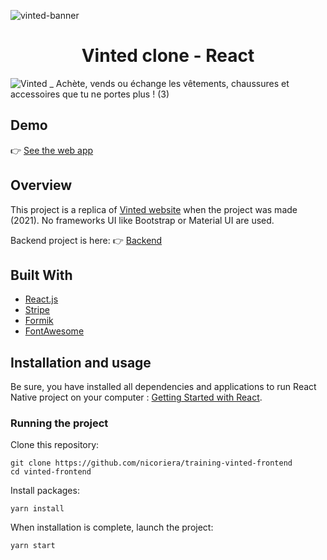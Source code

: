 ![vinted-banner](https://user-images.githubusercontent.com/49198371/132921092-c70a9445-0a3a-41f2-aa1d-4bc58e62ad38.png)

<h1 align="center">Vinted clone - React</h1>
<p align="center">
  
![Vinted _ Achète, vends ou échange les vêtements, chaussures et accessoires que tu ne portes plus ! (3)](https://user-images.githubusercontent.com/80978348/137779548-12b1c7e1-2fea-4195-9fa7-910f2e51ac70.gif)



</p>


## Demo
👉 [See the web app](https://nicolas-riera-vinted-training.netlify.app/)

## Overview
This project is a replica of [Vinted website](https://www.vinted.fr/) when the project was made (2021). No frameworks UI like Bootstrap or Material UI are used.

Backend project is here: 👉 [Backend](https://github.com/nicoriera/vinted-backend-nicolas)

## Built With


* [React.js](https://reactjs.org/)
* [Stripe](https://stripe.com/)
* [Formik](https://formik.org/)
* [FontAwesome](https://fontawesome.com/)


## Installation and usage
Be sure, you have installed all dependencies and applications to run React Native project on your computer : [Getting Started with React](https://reactjs.org/docs/getting-started.html).

### Running the project
Clone this repository:
```
git clone https://github.com/nicoriera/training-vinted-frontend
cd vinted-frontend
```

Install packages:
```
yarn install
```

When installation is complete, launch the project:
```
yarn start
```
